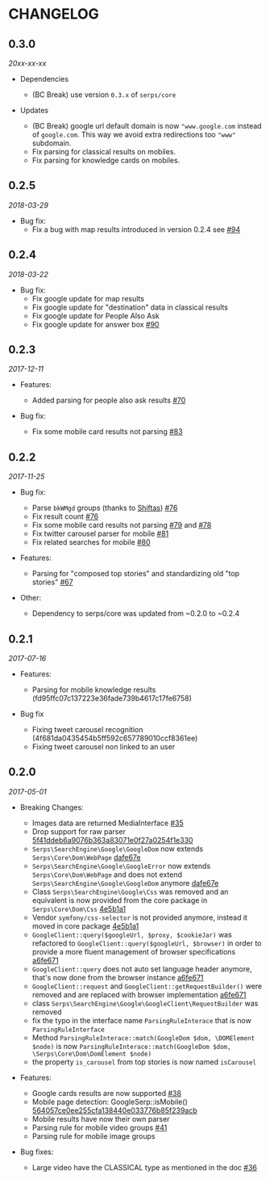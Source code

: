 # CHANGELOG

## 0.3.0 

*20xx-xx-xx*

* Dependencies
    * (BC Break) use version ``0.3.x`` of ``serps/core``

* Updates
    * (BC Break) google url default domain is now ``"www.google.com`` instead of ``google.com``. This way we avoid extra redirections too ``"www"`` subdomain.
    * Fix parsing for classical results on mobiles.
    * Fix parsing for knowledge cards on mobiles.

## 0.2.5

*2018-03-29*

* Bug fix:
    * Fix a bug with map results introduced in version 0.2.4 see [#94](https://github.com/serp-spider/search-engine-google/issues/94)

## 0.2.4

*2018-03-22*

* Bug fix:
    * Fix google update for map results
    * Fix google update for "destination" data in classical results
    * Fix google update for People Also Ask
    * Fix google update for answer box [#90](https://github.com/serp-spider/search-engine-google/issues/90)
    
## 0.2.3

*2017-12-11*

* Features:
    * Added parsing for people also ask results [#70](https://github.com/serp-spider/search-engine-google/issues/70)

* Bug fix:
    * Fix some mobile card results not parsing [#83](https://github.com/serp-spider/search-engine-google/issues/83)

## 0.2.2

*2017-11-25*

* Bug fix:
    * Parse ``bkWMgd`` groups (thanks to [Shiftas](https://github.com/Shiftas)) [#76](https://github.com/serp-spider/search-engine-google/issues/76)
    * Fix result count [#76](https://github.com/serp-spider/search-engine-google/issues/76)
    * Fix some mobile card results not parsing [#79](https://github.com/serp-spider/search-engine-google/issues/79) and [#78](https://github.com/serp-spider/search-engine-google/issues/78)
    * Fix twitter carousel parser for mobile [#81](https://github.com/serp-spider/search-engine-google/issues/81)
    * Fix related searches for mobile [#80](https://github.com/serp-spider/search-engine-google/issues/81)

* Features:
    * Parsing for "composed top stories" and standardizing old "top stories" [#67](https://github.com/serp-spider/search-engine-google/issues/67)

* Other:
    * Dependency to serps/core was updated from ~0.2.0 to ~0.2.4

## 0.2.1

*2017-07-16*

* Features:
    * Parsing for mobile knowledge results (fd95ffc07c137223e36fade739b4617c17fe6758)

* Bug fix
    * Fixing tweet carousel recognition (4f681da0435454b5ff592c657789010ccf8361ee)
    * Fixing tweet carousel non linked to an user


## 0.2.0 

*2017-05-01*

* Breaking Changes:
    * Images data are returned MediaInterface [#35](https://github.com/serp-spider/search-engine-google/issues/35)
    * Drop support for raw parser [5f41ddeb6a9076b363a83071e0f27a0254f1e330](https://github.com/serp-spider/search-engine-google/commit/5f41ddeb6a9076b363a83071e0f27a0254f1e330)
    * ``Serps\SearchEngine\Google\GoogleDom`` now extends ``Serps\Core\Dom\WebPage`` [dafe67e](https://github.com/serp-spider/search-engine-google/commit/dafe67eeae3eb46bb570fdc3eadd22d4abe47b7d)
    * ``Serps\SearchEngine\Google\GoogleError`` now extends ``Serps\Core\Dom\WebPage`` 
    and does not extend ``Serps\SearchEngine\Google\GoogleDom`` anymore [dafe67e](https://github.com/serp-spider/search-engine-google/commit/dafe67eeae3eb46bb570fdc3eadd22d4abe47b7d)
    * Class ``Serps\SearchEngine\Google\Css`` was removed and an equivalent is now provided from the core package in
    ``Serps\Core\Dom\Css`` [4e5b1a1](https://github.com/serp-spider/search-engine-google/commit/4e5b1a193abfe5093a48152b12878e7cef022b7b)
    * Vendor ``symfony/css-selector`` is not provided anymore, instead it moved in core package [4e5b1a1](https://github.com/serp-spider/search-engine-google/commit/4e5b1a193abfe5093a48152b12878e7cef022b7b)
    * ``GoogleClient::query($googleUrl, $proxy, $cookieJar)`` was refactored 
    to ``GoogleClient::query($googleUrl, $browser)`` in order to provide a more fluent management
    of browser specifications [a6fe671](https://github.com/serp-spider/search-engine-google/commit/a6fe6711d6fac42977cfc30212e438d8ab933584)
    * ``GoogleClient::query`` does not auto set language header anymore, that's now done from the browser instance [a6fe671](https://github.com/serp-spider/search-engine-google/commit/a6fe6711d6fac42977cfc30212e438d8ab933584)
    * ``GoogleClient::request`` and ``GoogleClient::getRequestBuilder()`` were removed and are replaced with
    browser implementation [a6fe671](https://github.com/serp-spider/search-engine-google/commit/a6fe6711d6fac42977cfc30212e438d8ab933584)
    * class ``Serps\SearchEngine\Google\GoogleClient\RequestBuilder`` was removed
    * fix the typo in the interface name ``ParsingRuleInterace`` that is now ``ParsingRuleInterface``
    * Method ``ParsingRuleInterace::match(GoogleDom $dom, \DOMElement $node)`` 
    is now ``ParsingRuleInterace::match(GoogleDom $dom, \Serps\Core\Dom\DomElement $node)``
    * the property ``is_carousel`` from top stories is now named ``isCarousel``
    
* Features:
    * Google cards results are now supported [#38](https://github.com/serp-spider/search-engine-google/pull/38)
    * Mobile page detection: GoogleSerp::isMobile() [564057ce0ee255cfa138440e033776b85f239acb](https://github.com/serp-spider/search-engine-google/commit/564057ce0ee255cfa138440e033776b85f239acb)
    * Mobile results have now their own parser
    * Parsing rule for mobile video groups [#41](https://github.com/serp-spider/search-engine-google/issues/41)
    * Parsing rule for mobile image groups
* Bug fixes:
    * Large video have the CLASSICAL type as mentioned in the doc [#36](https://github.com/serp-spider/search-engine-google/issues/36)
